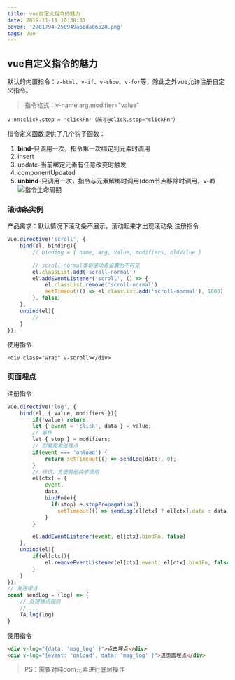 ```yaml
---
title: vue自定义指令的魅力
date: 2019-11-11 10:38:31
cover: '2701794-250949a6bda06b20.png'
tags: Vue
---
```


## vue自定义指令的魅力

默认的内置指令：``v-html``、``v-if``、``v-show``、``v-for``等，除此之外vue允许注册自定义指令。

> 指令格式：v-name:arg.modifier="value"

 ``v-on:click.stop = 'clickFn'（简写@click.stop="clickFn"）``

指令定义函数提供了几个钩子函数：
1. **bind**-只调用一次，指令第一次绑定到元素时调用
2. insert
3. update-当前绑定元素有任意改变时触发
4. componentUpdated
5. **unbind**-只调用一次，指令与元素解绑时调用(dom节点移除时调用，v-if)
![指令生命周期](2701794-250949a6bda06b20.png)



### 滚动条实例
产品需求：默认情况下滚动条不展示，滚动起来才出现滚动条
注册指令
```javascript
Vue.directive('scroll', {
    bind(el, binding){
        // binding = { name, arg, value, modifiers, oldValue }
        
        // scroll-normal类将滚动条设置为不可见
        el.classList.add('scroll-normal')
        el.addEventListener('scroll', () => {
            el.classList.remove('scroll-normal')
            setTimeout(() => el.classList.add('scroll-normal'), 1000)
        }, false)
    },
    unbind(el){
        // .....
    }
});
```

使用指令
```vue
<div class="wrap" v-scroll></div>
```

### 页面埋点
注册指令
```javascript
Vue.directive('log', {
    bind(el, { value, modifiers }){
        if(!value) return;
	    let { event = 'click', data } = value;
        // 事件
        let { stop } = modifiers;
        // 加载完发送埋点
	    if(event === 'onload') {
		    return setTimeout(() => sendLog(data), 0);
	    }
        // 标识，方便其他钩子调用
	    el[ctx] = {
		    event,
		    data,
		    bindFn(e){
              if(stop) e.stopPropagation();
			    setTimeout(() => sendLog(el[ctx] ? el[ctx].data : data), 0);
		    }
	    }

	    el.addEventListener(event, el[ctx].bindFn, false)
    },
    unbind(el){
        if(el[ctx]){
		    el.removeEventListener(el[ctx].event, el[ctx].bindFn, false)
	    }
    }
});
// 发送埋点
const sendLog = (log) => {
    // 处理埋点规则
	// ...
	TA.log(log)
}
```
使用指令
```html
<div v-log="{data: 'msg_log' }">点击埋点</div>
<div v-log="{event: 'onload', data: 'msg_log' }">进页面埋点</div>
```


> PS：需要对纯dom元素进行底层操作


